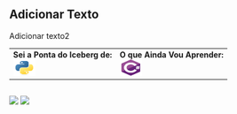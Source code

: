 ## Adicionar Texto 

Adicionar texto2

<table width="100%" border="0">
  <tr>
    <td align="left" valign="top">
      <strong>Sei a Ponta do Iceberg de:</strong><br>
      <img alt="Python" height="30" width="40" src="https://raw.githubusercontent.com/devicons/devicon/master/icons/python/python-original.svg">
    </td>
    <td align="left" valign="top">
      <strong>O que Ainda Vou Aprender:</strong><br>
      <img alt="Csharp" height="30" width="40" src="https://raw.githubusercontent.com/devicons/devicon/master/icons/csharp/csharp-original.svg">
    </td>
  </tr>
</table>

##

<div> 
  <a href="#"><img src="https://img.shields.io/badge/-Gmail-D14836?style=for-the-badge&logo=gmail&logoColor=white"></a>
  <a href="#" target="_blank"><img src="https://img.shields.io/badge/-LinkedIn-%230077B5?style=for-the-badge&logo=linkedin&logoColor=white"></a> 
</div>
